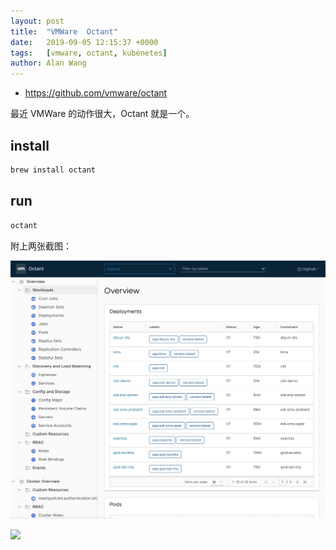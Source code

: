 ```yaml
---
layout: post
title:  "VMWare  Octant"
date:   2019-09-05 12:15:37 +0000
tags:   [vmware, octant, kubenetes]
author: Alan Wang
---
```



- https://github.com/vmware/octant

最近 VMWare 的动作很大，Octant 就是一个。

## install

```sh
brew install octant
```

## run

```sh
octant
```

附上两张截图：

![](./resources/2019-09-05-vmware-octant/octant-1.jpg)

![](./resources/2019-09-05-vmware-octant/octant-2.jpg)